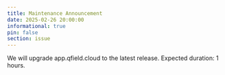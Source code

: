 ```yaml
---
title: Maintenance Announcement 
date: 2025-02-26 20:00:00
informational: true
pin: false
section: issue
---
```


We will upgrade app.qfield.cloud to the latest release.
Expected duration: 1 hours.
